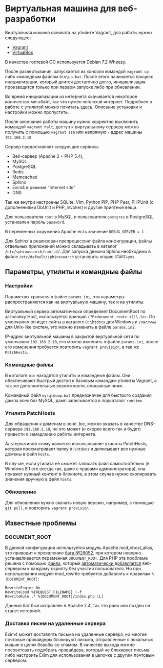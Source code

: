 # Виртуальная машина для веб-разработки

Виртуальная машина основата на утилите Vagrant, для работы нужно следующее:
 - [Vagrant](http://www.vagrantup.com/downloads.html)
 - [VirtualBox](https://www.virtualbox.org/wiki/Downloads)

В качестве гостевой ОС используется Debian 7.2 Wheezy.

После развертывания, запускается из консоли командой `vagrant up` либо командным файлом `bin\up.bat`. 
После этого начинается процесс инициализации, который длится достаточно долго, инициализация производится
только при первом запуске либо при обновлении.

Во время инициализации из интернета скачивается некоторое количество мегабайт, так что нужен неплохой интернет.
Подробнее о работе с утилитой можно почитать [здесь](http://habrahabr.ru/post/113354/). Описание установки
и настройки можно пропустить.

После окончания работы машину нужно корректно выключить командой `vagrant halt`, доступ к виртуальному серверу можно
получить с помощью `vagrant ssh` или напрямую - адрес машины `192.168.2.10`.

Сервер предоставляет следующие сервисы:
 - Веб-сервер (Apache 2 + PHP 5.4),
 - MySQL
 - PostgreSQL
 - Redis
 - Memcached
 - Sphinx
 - Exim4 в режиме "Internet site"
 - DNS
 
Так же внутри настроены SQLite, Vim, Python PIP, PHP Pear, PHPUnit (с дополнениями DbUnit и PHP_Invoker)
и другие приятные вещи.

Для пользователя `root` в MySQL и пользователя `postgres` в PostgreSQL установлен пароль `password`.

В переменных окружения Apache есть значение `DEBUG_SERVER = 1`

Для Sphinx'а реализован препроцессинг файла конфигурации, файлы отдельных приложений можно складывать в каталог
`/etc/sphinxsearch/conf.d/`.
Для запуска демона Sphinx необходимо в файле `/etc/default/sphinxsearch` установить опцию `START=yes`.


## Параметры, утилиты и командные файлы
### Настройки
Параметры хранятся в файле `params.ini`, эти параметры распространяются как на виртуальную машину, так и на утилиты.

Виртуальный сервер автоматически определяет DocumentRoot по заголовку Host, используется принцип
`(?P<document_root>.+?)\.loc`.
По умолчанию он ищет сайты в каталоге `D:\htdocs` для Windows и `/var/www` для Unix-like систем, это можно изменить
в файле `params.ini`.

IP-адрес виртуальной машины в закрытой виртуальной сети по умолчанию `192.168.2.10`, его можно изменить в файле
`params.ini`, после его изменения требуется повторить `vagrant provision`,
а так же `PatchHosts`.

### Командные файлы
В каталоге `bin` находятся утилиты и командные файлы. Они обеспечивают быстрый доступ к базовым командам утилиты Vagrant,
а так же дополнительные возможности, описанные ниже.

Командный файл `mysqldump.bat` предназначен для быстрого создания дампа всех баз MySQL,
дамп записывается в подкаталог `runtime`.

### Утилита PatchHosts
Для обращения к доменам в зоне .loc, можно указать в качестве DNS-сервера `192.168.2.10`,
но это может (и скорее всего так и будет) привести к замедлению работы интернета.

Альтернативой этому является использование утилиты PatchHosts, которая просматривает папку `D:\htdocs` и дописывает
все нужные домены в файл `hosts`.

В случае, если утилита не сможет записать файл самостоятельно (в Windows 8.1 это всегда так, даже с правами администратора), 
она покажет нужный контент в блокноте, в этом случае нужно скопировать значения вручную в файл `hosts`.

### Обновление
Для обновления нужно скачать новую версию, например, с помощью `git pull`, и повторить `vagrant provision`.


## Известные проблемы
### DOCUMENT_ROOT
В данной конфигурации используется модуль Apache mod_vhost_alias, это приводит к проявлению [бага №26052](https://issues.apache.org/bugzilla/show_bug.cgi?id=26052),
при котором неверно устанавливается переменная `DOCUMENT_ROOT`.
Для PHP эта проблема решена с помощью [файла](https://github.com/Andre-487/VagrantWebdev/blob/master/provision/data/apache2/php_patch.php),
который [автоматически добавляется](https://github.com/Andre-487/VagrantWebdev/blob/master/provision/data/apache2/default#L16) веб-сервером к каждому скрипту без участия пользователя.
Но при использовании модуля mod_rewrite требуется добавлять к правилам `%{DOCUMENT_ROOT}`:

```ApacheConf
RewriteEngine On
RewriteCond %{REQUEST_FILENAME} !-f
RewriteRule .* %{DOCUMENT_ROOT}/index.php [L]
```

Данный баг был исправлен в Apache 2.4, так что рано или поздно он станет историей.

### Доставка писем на удаленные сервера
Exim4 может доставлять письма на удаленные сервера, но многие почтовые провайдеры блокируют письма, отправленные
с локальных машин в целях борьбы со спамом. В качестве выхода можно посоветовать подобрать провайдера, который не блокирует
письма либо настроить Exim для использования в цепочке с другим почтовым сервером.
